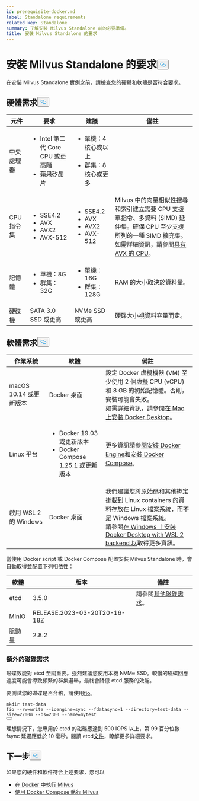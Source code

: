 ```yaml
---
id: prerequisite-docker.md
label: Standalone requirements
related_key: Standalone
summary: 了解安裝 Milvus Standalone 前的必要準備。
title: 安裝 Milvus Standalone 的要求
---
```

<h1 id="Requirements-for-Installing-Milvus-Standalone" class="common-anchor-header">安裝 Milvus Standalone 的要求<button data-href="#Requirements-for-Installing-Milvus-Standalone" class="anchor-icon" translate="no">
      <svg translate="no"
        aria-hidden="true"
        focusable="false"
        height="20"
        version="1.1"
        viewBox="0 0 16 16"
        width="16"
      >
        <path
          fill="#0092E4"
          fill-rule="evenodd"
          d="M4 9h1v1H4c-1.5 0-3-1.69-3-3.5S2.55 3 4 3h4c1.45 0 3 1.69 3 3.5 0 1.41-.91 2.72-2 3.25V8.59c.58-.45 1-1.27 1-2.09C10 5.22 8.98 4 8 4H4c-.98 0-2 1.22-2 2.5S3 9 4 9zm9-3h-1v1h1c1 0 2 1.22 2 2.5S13.98 12 13 12H9c-.98 0-2-1.22-2-2.5 0-.83.42-1.64 1-2.09V6.25c-1.09.53-2 1.84-2 3.25C6 11.31 7.55 13 9 13h4c1.45 0 3-1.69 3-3.5S14.5 6 13 6z"
        ></path>
      </svg>
    </button></h1><p>在安裝 Milvus Standalone 實例之前，請檢查您的硬體和軟體是否符合要求。</p>
<h2 id="Hardware-requirements" class="common-anchor-header">硬體需求<button data-href="#Hardware-requirements" class="anchor-icon" translate="no">
      <svg translate="no"
        aria-hidden="true"
        focusable="false"
        height="20"
        version="1.1"
        viewBox="0 0 16 16"
        width="16"
      >
        <path
          fill="#0092E4"
          fill-rule="evenodd"
          d="M4 9h1v1H4c-1.5 0-3-1.69-3-3.5S2.55 3 4 3h4c1.45 0 3 1.69 3 3.5 0 1.41-.91 2.72-2 3.25V8.59c.58-.45 1-1.27 1-2.09C10 5.22 8.98 4 8 4H4c-.98 0-2 1.22-2 2.5S3 9 4 9zm9-3h-1v1h1c1 0 2 1.22 2 2.5S13.98 12 13 12H9c-.98 0-2-1.22-2-2.5 0-.83.42-1.64 1-2.09V6.25c-1.09.53-2 1.84-2 3.25C6 11.31 7.55 13 9 13h4c1.45 0 3-1.69 3-3.5S14.5 6 13 6z"
        ></path>
      </svg>
    </button></h2><table>
<thead>
<tr><th>元件</th><th>要求</th><th>建議</th><th>備註</th></tr>
</thead>
<tbody>
<tr><td>中央處理器</td><td><ul><li>Intel 第二代 Core CPU 或更高階</li><li>蘋果矽晶片</li></ul></td><td><ul><li>單機：4 核心或以上</li><li>群集：8 核心或更多</li></ul></td><td></td></tr>
<tr><td>CPU 指令集</td><td><ul><li>SSE4.2</li><li>AVX</li><li>AVX2</li><li>AVX-512</li></ul></td><td><ul><li>SSE4.2</li><li>AVX</li><li>AVX2</li><li>AVX-512</li></ul></td><td>Milvus 中的向量相似性搜尋和索引建立需要 CPU 支援單指令、多資料 (SIMD) 延伸集。確保 CPU 至少支援所列的一種 SIMD 擴充集。如需詳細資訊，請參閱<a href="https://en.wikipedia.org/wiki/Advanced_Vector_Extensions#CPUs_with_AVX">具有 AVX 的 CPU</a>。</td></tr>
<tr><td>記憶體</td><td><ul><li>單機：8G</li><li>群集：32G</li></ul></td><td><ul><li>單機：16G</li><li>群集：128G</li></ul></td><td>RAM 的大小取決於資料量。</td></tr>
<tr><td>硬碟機</td><td>SATA 3.0 SSD 或更高</td><td>NVMe SSD 或更高</td><td>硬碟大小視資料容量而定。</td></tr>
</tbody>
</table>
<h2 id="Software-requirements" class="common-anchor-header">軟體需求<button data-href="#Software-requirements" class="anchor-icon" translate="no">
      <svg translate="no"
        aria-hidden="true"
        focusable="false"
        height="20"
        version="1.1"
        viewBox="0 0 16 16"
        width="16"
      >
        <path
          fill="#0092E4"
          fill-rule="evenodd"
          d="M4 9h1v1H4c-1.5 0-3-1.69-3-3.5S2.55 3 4 3h4c1.45 0 3 1.69 3 3.5 0 1.41-.91 2.72-2 3.25V8.59c.58-.45 1-1.27 1-2.09C10 5.22 8.98 4 8 4H4c-.98 0-2 1.22-2 2.5S3 9 4 9zm9-3h-1v1h1c1 0 2 1.22 2 2.5S13.98 12 13 12H9c-.98 0-2-1.22-2-2.5 0-.83.42-1.64 1-2.09V6.25c-1.09.53-2 1.84-2 3.25C6 11.31 7.55 13 9 13h4c1.45 0 3-1.69 3-3.5S14.5 6 13 6z"
        ></path>
      </svg>
    </button></h2><table>
<thead>
<tr><th>作業系統</th><th>軟體</th><th>備註</th></tr>
</thead>
<tbody>
<tr><td>macOS 10.14 或更新版本</td><td>Docker 桌面</td><td>設定 Docker 虛擬機器 (VM) 至少使用 2 個虛擬 CPU (vCPU) 和 8 GB 的初始記憶體。否則，安裝可能會失敗。<br/>如需詳細資訊，請參閱<a href="https://docs.docker.com/desktop/mac/install/">在 Mac 上安裝 Docker Desktop</a>。</td></tr>
<tr><td>Linux 平台</td><td><ul><li>Docker 19.03 或更新版本</li><li>Docker Compose 1.25.1 或更新版本</li></ul></td><td>更多資訊請參<a href="https://docs.docker.com/engine/install/">閱安裝 Docker Engine</a>和<a href="https://docs.docker.com/compose/install/">安裝 Docker Compose</a>。</td></tr>
<tr><td>啟用 WSL 2 的 Windows</td><td>Docker 桌面</td><td>我們建議您將原始碼和其他綁定掛載到 Linux containers 的資料存放在 Linux 檔案系統，而不是 Windows 檔案系統。<br/>請參閱<a href="https://docs.docker.com/desktop/windows/install/#wsl-2-backend">在 Windows 上安裝 Docker Desktop with WSL 2 backend 以</a>取得更多資訊。</td></tr>
</tbody>
</table>
<p>當使用 Docker script 或 Docker Compose 配置安裝 Milvus Standalone 時，會自動取得並配置下列相依性：</p>
<table>
<thead>
<tr><th>軟體</th><th>版本</th><th>備註</th></tr>
</thead>
<tbody>
<tr><td>etcd</td><td>3.5.0</td><td>請參閱<a href="#Additional-disk-requirements">其他磁碟需求</a>。</td></tr>
<tr><td>MinIO</td><td>RELEASE.2023-03-20T20-16-18Z</td><td></td></tr>
<tr><td>脈動星</td><td>2.8.2</td><td></td></tr>
</tbody>
</table>
<h3 id="Additional-disk-requirements" class="common-anchor-header">額外的磁碟需求</h3><p>磁碟效能對 etcd 至關重要。強烈建議您使用本機 NVMe SSD。較慢的磁碟回應速度可能會導致頻繁的群集選舉，最終會降低 etcd 服務的效能。</p>
<p>要測試您的磁碟是否合格，請使用<a href="https://github.com/axboe/fio">fio</a>。</p>
<pre><code translate="no" class="language-bash"><span class="hljs-built_in">mkdir</span> test-data
fio --rw=write --ioengine=<span class="hljs-built_in">sync</span> --fdatasync=1 --directory=test-data --size=2200m --bs=2300 --name=mytest
<button class="copy-code-btn"></button></code></pre>
<p>理想情況下，您專用於 etcd 的磁碟應達到 500 IOPS 以上，第 99 百分位數 fsync 延遲應低於 10 毫秒。閱讀 etcd<a href="https://etcd.io/docs/v3.5/op-guide/hardware/#disks">文件</a>，瞭解更多詳細要求。</p>
<h2 id="Whats-next" class="common-anchor-header">下一步<button data-href="#Whats-next" class="anchor-icon" translate="no">
      <svg translate="no"
        aria-hidden="true"
        focusable="false"
        height="20"
        version="1.1"
        viewBox="0 0 16 16"
        width="16"
      >
        <path
          fill="#0092E4"
          fill-rule="evenodd"
          d="M4 9h1v1H4c-1.5 0-3-1.69-3-3.5S2.55 3 4 3h4c1.45 0 3 1.69 3 3.5 0 1.41-.91 2.72-2 3.25V8.59c.58-.45 1-1.27 1-2.09C10 5.22 8.98 4 8 4H4c-.98 0-2 1.22-2 2.5S3 9 4 9zm9-3h-1v1h1c1 0 2 1.22 2 2.5S13.98 12 13 12H9c-.98 0-2-1.22-2-2.5 0-.83.42-1.64 1-2.09V6.25c-1.09.53-2 1.84-2 3.25C6 11.31 7.55 13 9 13h4c1.45 0 3-1.69 3-3.5S14.5 6 13 6z"
        ></path>
      </svg>
    </button></h2><p>如果您的硬件和軟件符合上述要求，您可以</p>
<ul>
<li><a href="/docs/zh-hant/install_standalone-docker.md">在 Docker 中執行 Milvus</a></li>
<li><a href="/docs/zh-hant/install_standalone-docker-compose.md">使用 Docker Compose 執行 Milvus</a></li>
</ul>
